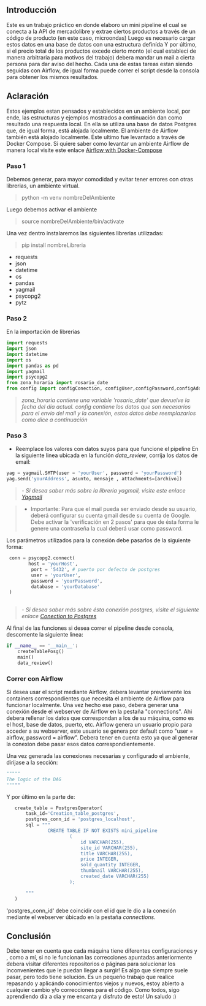 ## Introducción
Este es un trabajo práctico en donde elaboro un mini pipeline el cual se conecta a la API de mercadolibre y extrae ciertos productos a través de un código de producto (en este caso, microondas)
Luego es necesario cargar estos datos en una base de datos con una estructura definída
Y por último, si el precio total de los productos excede cierto monto (el cual estableci de manera arbitraria para motivos del trabajo) debera mandar un mail a cierta persona para dar aviso del hecho.
Cada una de estas tareas estan siendo seguidas con Airflow, de igual forma puede correr el script desde la consola para obtener los mismos resultados.

## Aclaración
Estos ejemplos estan pensados y establecidos en un ambiente local, por ende, las estructuras y ejemplos mostrados a continuación dan como resultado una respuesta local.
En ella se utiliza una base de datos Postgres que, de igual forma, está alojada localmente.
El ambiente de Airflow también está alojado localmente. Éste ultimo fue levantado a través de  Docker Compose. Si quiere saber como levantar un ambiente Airflow de manera local visite este enlace [Airflow with Docker-Compose](https://airflow.apache.org/docs/apache-airflow/stable/howto/docker-compose/index.html "Airflow with Docker-Compose")

### Paso 1
Debemos generar, para mayor comodidad y evitar tener errores con otras librerias, un ambiente virtual.

> python -m venv nombreDelAmbiente


Luego debemos activar el ambiente

> source nombreDelAmbiente/bin/activate

Una vez dentro instalaremos las siguientes librerias utilizadas:
> pip install nombreLibreria


- requests
- json
- datetime
- os
- pandas 
- yagmail 
- psycopg2
- pytz

### Paso 2
En la importación de librerias

```python
import requests
import json
import datetime
import os
import pandas as pd
import yagmail 
import psycopg2
from zona_horaria import rosario_date
from config import configConection, configUser,configPassword,configAddress
```

> *zona_horaria contiene una variable 'rosario_date' que devuelve la fecha del dia actual.
config contiene los datos que son necesarios para el envio del mail y la conexión, estos datos debe reemplazarlos como dice a continuación*

### Paso 3
- Reemplace los valores con datos suyos para que funcione el pipeline
En la siguiente linea ubicada en la función *data_review*, corrija los datos de email:

```python
yag = yagmail.SMTP(user = 'yourUser', password = 'yourPassword')
yag.send('yourAddress', asunto, mensaje , attachments=[archivo]) 

```
> *- Si desea saber más sobre la libreria *yagmail*, visite este enlace [Yagmail ](https://github.com/kootenpv/yagmail "Yagmail ")*

> - Importante: Para que el mail pueda ser enviado desde su usuario, deberá configurar su cuenta gmail desde su cuenta de Google. Debe activar la 'verificación en 2 pasos' para que de ésta forma le genere una contraseña la cual deberá usar como password.

Los parámetros utilizados para la conexión debe pasarlos de la siguiente forma:

```python
 conn = psycopg2.connect(
 		host = 'yourHost',
         port = '5432', # puerto por defecto de postgres
		 user = 'yourUser',
		 password = 'yourPassword',
		 database = 'yourDatabase'
 )
 
```
> *- Si desea saber más sobre ésta conexión postgres, visite el siguiente enlace [Conection to Postgres](https://dungeonofbits.com/conectar-con-una-base-de-datos-postgresql-desde-python.html#:~:text=Conectar%20con%20una%20base%20de%20datos%20PostgreSQL%20desde,datos%20en%20PostgreSQL%20desde%20Python%3A%20...%20M%C3%A1s%20elementos "Conection to Postgres")*



Al final de las funciones si desea correr el pipeline desde consola, descomente la siguiente linea:

```python
if __name__ == '__main__':
    createTablePosg()
    main()
    data_review()
```

### Correr con Airflow
Si desea usar el script mediante Airflow, debera levantar previamente los containers correspondientes que necesita el ambiente de Airflow para funcionar localmente. 
Una vez hecho ese paso, debera generar una conexión desde el webserver de Airflow en la pestaña  "connections".
Ahi debera rellenar los datos que correspondan a los de su máquina, como es el host, base de datos, puerto, etc.
Airflow genera un usuario propio para acceder a su webserver, este usuario se genera por default como "user = airflow, password = airflow". Debera tener en cuenta esto ya que al generar la conexion debe pasar esos datos correspondientemente.

Una vez generada las conexiones necesarias y configurado el ambiente, dirijase a la sección:

```python
"""""
The logic of the DAG
"""""
```
 Y por último en la parte de:
 
 ```python
    create_table = PostgresOperator(
        task_id='Creation_table_postgres',
        postgres_conn_id = 'postgres_localhost',
        sql = """
                CREATE TABLE IF NOT EXISTS mini_pipeline
                        (
                            id VARCHAR(255),
                            site_id VARCHAR(255),
                            title VARCHAR(255),
                            price INTEGER,
                            sold_quantity INTEGER,
                            thumbnail VARCHAR(255),
                            created_date VARCHAR(255)
                        );

        """
    )
 ```
 'postgres_conn_id' debe coincidir con el id que le dio a la conexión mediante el webserver úbicado en la pestaña *connections*.
 
 ## Conclusión

Debe tener en cuenta que cada máquina tiene diferentes configuraciones y , como a mí, si no le funcionan las correcciones apuntadas anteriormente debera visitar diferentes repositorios o páginas para solucionar los inconvenientes que le puedan llegar a surgir!
Es algo que siempre suele pasar, pero todo tiene solución.
Es un pequeño trabajo que realice repasando y aplicándo conocimientos viejos y nuevos, estoy abierto a cualquier cambio y/o correcciones para el código. 
Como todos, sigo aprendiendo día a día y me encanta y disfruto de esto! 
Un saludo :)